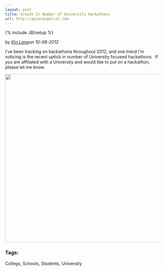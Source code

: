```yaml
---
layout: post
title: Growth In Number of University Hackathons
url: http://apievangelist.com
---
```

{% include JB/setup %}<div><i><span class="small">by</span> <a href="https://plus.google.com/106460238807821851374" rel="author">Kin Lane</a><span class="small">on</span> <span class="post-date">10-08-2012</span></i><p>I've been tracking on hackathons throughout 2012, and one trend I'm noticing is the recent uptick in number of University focused hackathons. &nbsp;If you are affiliated with a University and would like to put on a hackathon, please let me know.</p>
<p><img style="display: block; margin-left: auto; margin-right: auto;" src="https://s3.amazonaws.com/kinlane-productions/hackweekends/Hackathons-Universities-2012.png" alt="" width="550" /></p><h3>Tags:</h3>Collegs, Schools, Students, University</div>